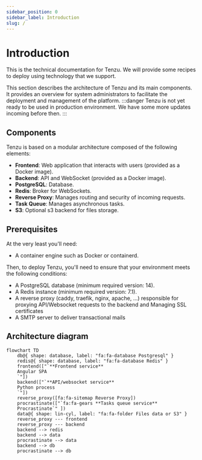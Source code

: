 ```yaml
---
sidebar_position: 0
sidebar_label: Introduction
slug: /
---
```


# Introduction

This is the technical documentation for Tenzu. We will provide some recipes to deploy using technology that we support.

This section describes the architecture of Tenzu and its main components. It provides an overview for system administrators to facilitate the deployment and management of the platform.
:::danger
Tenzu is not yet ready to be used in production environment.
We have some more updates incoming before then.
:::

## Components

Tenzu is based on a modular architecture composed of the following elements:

- **Frontend**: Web application that interacts with users (provided as a Docker image).
- **Backend**: API and WebSocket (provided as a Docker image).
- **PostgreSQL**: Database.
- **Redis**: Broker for WebSockets.
- **Reverse Proxy**: Manages routing and security of incoming requests.
- **Task Queue**: Manages asynchronous tasks.
- **S3**: Optional s3 backend for files storage.

## Prerequisites
At the very least you'll need:
- A container engine such as Docker or containerd.

Then, to deploy Tenzu, you'll need to ensure that your environment meets the following conditions:
- A PostgreSQL database (minimum required version: 14).
- A Redis instance (minimum required version: 7.1).
- A reverse proxy (caddy, traefik, nginx, apache, ...) responsible for proxying API/Websocket requests to the backend and Managing SSL certificates
- A SMTP server to deliver transactional mails


## Architecture diagram

```mermaid
flowchart TD
    db@{ shape: database, label: "fa:fa-database Postgresql" }
    redis@{ shape: database, label: "fa:fa-database Redis" }
    frontend(["`**Frontend service**
    Angular SPA
    `"])
    backend(["`**API/websocket service**
    Python process
    `"])
    reverse_proxy([fa:fa-sitemap Reverse Proxy])
    procrastinate(["`fa:fa-gears **Tasks queue service**
    Procrastinate`" ])
    data@{ shape: lin-cyl, label: "fa:fa-folder Files data or S3" }
    reverse_proxy --- frontend
    reverse_proxy --- backend
    backend --> redis
    backend --> data
    procrastinate --> data
    backend --> db  
    procrastinate --> db
    
```